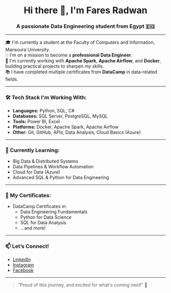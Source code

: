<h1 align="center">Hi there 👋, I'm Fares Radwan</h1>
<h3 align="center">A passionate Data Engineering student from Egypt 🇪🇬</h3>

---

🎓 I'm currently a student at the Faculty of Computers and Information, Mansoura University.  
💡 I'm on a mission to become a **professional Data Engineer**.  
🚀 I'm currently working with **Apache Spark**, **Apache Airflow**, and **Docker**, building practical projects to sharpen my skills.  
📚 I have completed multiple certificates from **DataCamp** in data-related fields.

---

### 🛠️ Tech Stack I'm Working With:
- **Languages:** Python, SQL, C#
- **Databases:** SQL Server, PostgreSQL, MySQL
- **Tools:** Power BI, Excel
- **Platforms:** Docker, Apache Spark, Apache Airflow
- **Other:** Git, GitHub, APIs, Data Analysis, Cloud Basics (Azure)

---

### 🧠 Currently Learning:
- Big Data & Distributed Systems  
- Data Pipelines & Workflow Automation  
- Cloud for Data (Azure)  
- Advanced SQL & Python for Data Engineering

---

### 📌 My Certificates:
- DataCamp Certificates in:
  - Data Engineering Fundamentals
  - Python for Data Science
  - SQL for Data Analysis
  - …and more!

---

### 📫 Let’s Connect!
- [LinkedIn](https://www.linkedin.com/in/fares-radwan-b73066339)
- [Instagram](https://www.instagram.com/) <!-- (اضف رابطك هنا) -->
- [Facebook](https://www.facebook.com/) <!-- (اضف رابطك هنا) -->

---

> “Proud of this journey, and excited for what's coming next!” 🌟  

